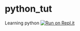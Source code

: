 # python_tut
Learning python 
[![Run on Repl.it](https://repl.it/badge/github/pbhojgude/python_tut)](https://repl.it/github/pbhojgude/python_tut)

